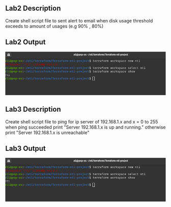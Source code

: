 ## Lab2 Description 

Create shell script file to sent alert to email when
disk usage threshold exceeds to amount of usages (e.g 90% , 80%)

## Lab2 Output

![](https://github.com/AliKhamed/Terraform-nti-project/blob/main/screenshots/create-workspace.png)



## Lab3 Description 

Create shell script file to ping for ip server of 192.168.1.x and x = 0 to 255
when ping succeeded print "Server 192.168.1.x is up and running." 
otherwise print "Server 192.168.1.x is unreachable"

## Lab3 Output

![](https://github.com/AliKhamed/Terraform-nti-project/blob/main/screenshots/create-workspace.png)

